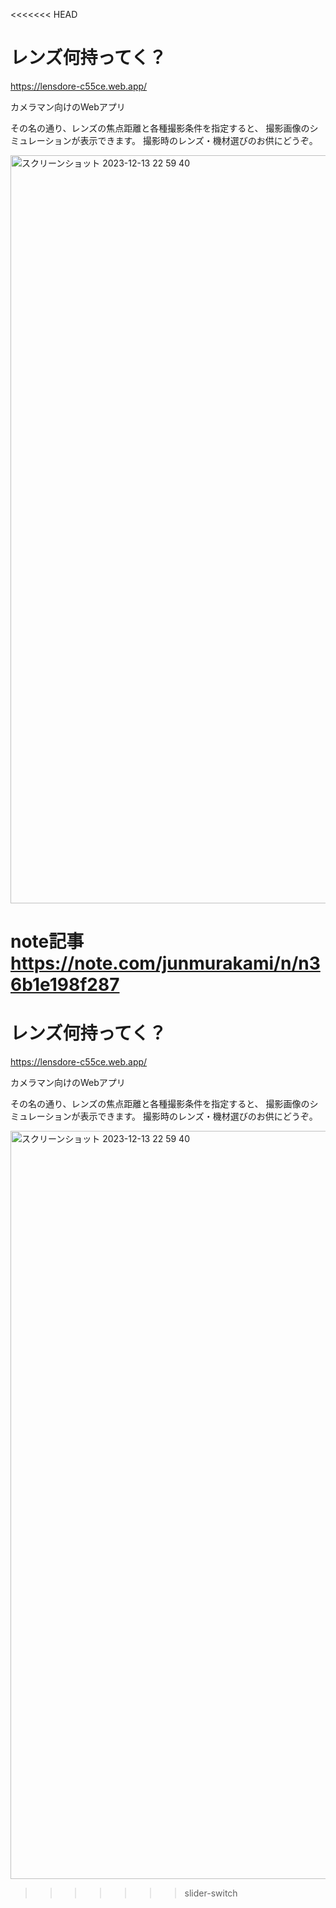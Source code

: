 <<<<<<< HEAD
# レンズ何持ってく？

https://lensdore-c55ce.web.app/

カメラマン向けのWebアプリ

その名の通り、レンズの焦点距離と各種撮影条件を指定すると、
撮影画像のシミュレーションが表示できます。
撮影時のレンズ・機材選びのお供にどうぞ。

<img width="1197" alt="スクリーンショット 2023-12-13 22 59 40" src="https://github.com/Jun-Murakami/wlsib/assets/126404131/c2a355ec-d8fe-4d91-b63a-e10e1adb2f29">

note記事
https://note.com/junmurakami/n/n36b1e198f287
=======
# レンズ何持ってく？

https://lensdore-c55ce.web.app/

カメラマン向けのWebアプリ

その名の通り、レンズの焦点距離と各種撮影条件を指定すると、
撮影画像のシミュレーションが表示できます。
撮影時のレンズ・機材選びのお供にどうぞ。

<img width="1197" alt="スクリーンショット 2023-12-13 22 59 40" src="https://github.com/Jun-Murakami/wlsib/assets/126404131/c2a355ec-d8fe-4d91-b63a-e10e1adb2f29">

>>>>>>> slider-switch
